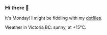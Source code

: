 ### Hi there :wave:

It's Monday! I might be fiddling with my [dotfiles](https://github.com/bewuethr/dotfiles).

Weather in Victoria BC: sunny, at +15°C.
